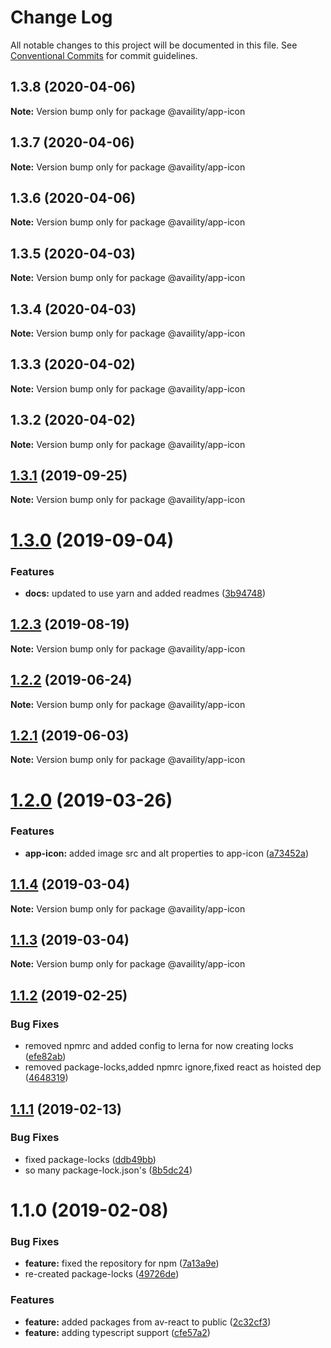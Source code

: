 # Change Log

All notable changes to this project will be documented in this file.
See [Conventional Commits](https://conventionalcommits.org) for commit guidelines.

## 1.3.8 (2020-04-06)

**Note:** Version bump only for package @availity/app-icon





## 1.3.7 (2020-04-06)

**Note:** Version bump only for package @availity/app-icon





## 1.3.6 (2020-04-06)

**Note:** Version bump only for package @availity/app-icon





## 1.3.5 (2020-04-03)

**Note:** Version bump only for package @availity/app-icon





## 1.3.4 (2020-04-03)

**Note:** Version bump only for package @availity/app-icon





## 1.3.3 (2020-04-02)

**Note:** Version bump only for package @availity/app-icon





## 1.3.2 (2020-04-02)

**Note:** Version bump only for package @availity/app-icon





## [1.3.1](https://github.com/Availity/availity-react/compare/@availity/app-icon@1.3.0...@availity/app-icon@1.3.1) (2019-09-25)

**Note:** Version bump only for package @availity/app-icon





# [1.3.0](https://github.com/Availity/availity-react/compare/@availity/app-icon@1.2.3...@availity/app-icon@1.3.0) (2019-09-04)


### Features

* **docs:** updated to use yarn and added readmes ([3b94748](https://github.com/Availity/availity-react/commit/3b94748))





## [1.2.3](https://github.com/Availity/availity-react/compare/@availity/app-icon@1.2.2...@availity/app-icon@1.2.3) (2019-08-19)

**Note:** Version bump only for package @availity/app-icon





## [1.2.2](https://github.com/Availity/availity-react/compare/@availity/app-icon@1.2.1...@availity/app-icon@1.2.2) (2019-06-24)

**Note:** Version bump only for package @availity/app-icon





## [1.2.1](https://github.com/Availity/availity-react/compare/@availity/app-icon@1.2.0...@availity/app-icon@1.2.1) (2019-06-03)

**Note:** Version bump only for package @availity/app-icon





# [1.2.0](https://github.com/Availity/availity-react/compare/@availity/app-icon@1.1.4...@availity/app-icon@1.2.0) (2019-03-26)


### Features

* **app-icon:** added image src and alt properties to app-icon ([a73452a](https://github.com/Availity/availity-react/commit/a73452a))





## [1.1.4](https://github.com/Availity/availity-react/compare/@availity/app-icon@1.1.2...@availity/app-icon@1.1.4) (2019-03-04)

**Note:** Version bump only for package @availity/app-icon





## [1.1.3](https://github.com/Availity/availity-react/compare/@availity/app-icon@1.1.2...@availity/app-icon@1.1.3) (2019-03-04)

**Note:** Version bump only for package @availity/app-icon





## [1.1.2](https://github.com/Availity/availity-react/compare/@availity/app-icon@1.1.1...@availity/app-icon@1.1.2) (2019-02-25)


### Bug Fixes

* removed npmrc and added config to lerna for now creating locks ([efe82ab](https://github.com/Availity/availity-react/commit/efe82ab))
* removed package-locks,added npmrc ignore,fixed react as hoisted dep ([4648319](https://github.com/Availity/availity-react/commit/4648319))





## [1.1.1](https://github.com/Availity/availity-react/compare/@availity/app-icon@1.1.0...@availity/app-icon@1.1.1) (2019-02-13)


### Bug Fixes

* fixed package-locks ([ddb49bb](https://github.com/Availity/availity-react/commit/ddb49bb))
* so many package-lock.json's ([8b5dc24](https://github.com/Availity/availity-react/commit/8b5dc24))





# 1.1.0 (2019-02-08)


### Bug Fixes

* **feature:** fixed the repository for npm ([7a13a9e](https://github.com/Availity/availity-react/commit/7a13a9e))
* re-created package-locks ([49726de](https://github.com/Availity/availity-react/commit/49726de))


### Features

* **feature:** added packages from av-react to public ([2c32cf3](https://github.com/Availity/availity-react/commit/2c32cf3))
* **feature:** adding typescript support ([cfe57a2](https://github.com/Availity/availity-react/commit/cfe57a2))
